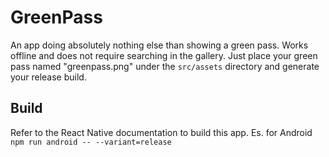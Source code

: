 # GreenPass

An app doing absolutely nothing else than showing a green pass.
Works offline and does not require searching in the gallery.
Just place your green pass named "greenpass.png" under the `src/assets` directory and generate your release build.

## Build

Refer to the React Native documentation to build this app. Es. for Android `npm run android -- --variant=release`